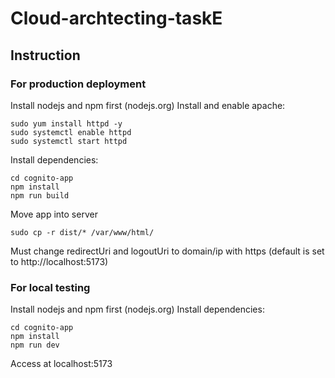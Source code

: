 # Cloud-archtecting-taskE

## Instruction

### For production deployment

Install nodejs and npm first (nodejs.org)
Install and enable apache:
```
sudo yum install httpd -y
sudo systemctl enable httpd
sudo systemctl start httpd  
```
Install dependencies:
```
cd cognito-app
npm install
npm run build
```
Move app into server
```
sudo cp -r dist/* /var/www/html/
```
Must change redirectUri and logoutUri to domain/ip with https (default is set to http://localhost:5173) 

### For local testing

Install nodejs and npm first (nodejs.org)
Install dependencies:
```
cd cognito-app
npm install
npm run dev
```
Access at localhost:5173
